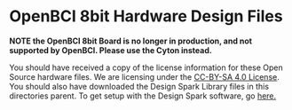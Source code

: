 # OpenBCI 8bit Hardware Design Files

**NOTE the OpenBCI 8bit Board is no longer in production, and not supported by OpenBCI. Please use the Cyton instead.**

You should have received a copy of the license information for these Open Source hardware files. We are licensing under the [CC-BY-SA 4.0 License](http://creativecommons.org/licenses/by-sa/4.0/legalcode). You should also have downloaded the Design Spark Library files in this directories parent. To get setup with the Design Spark software, go [here.](https://github.com/OpenBCI/V3_Hardware_Design_Files/blob/master/README.md)